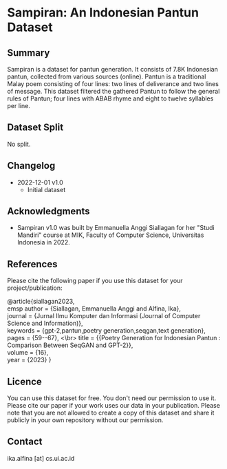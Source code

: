 # Sampiran: An Indonesian Pantun Dataset 

## Summary

Sampiran is a dataset for pantun generation. It consists of 7.8K Indonesian pantun, collected from various sources (online). Pantun is a traditional Malay poem consisting of four lines: two lines of deliverance and two lines of message. This dataset filtered the gathered Pantun to follow the general rules of Pantun; four lines with ABAB rhyme and eight to twelve syllables per line.

## Dataset Split

No split.

## Changelog
* 2022-12-01 v1.0
  * Initial dataset

## Acknowledgments
* Sampiran v1.0 was built by Emmanuella Anggi Siallagan for her "Studi Mandiri" course at MIK, Faculty of Computer Science, Universitas Indonesia in 2022.

## References

Please cite the following paper if you use this dataset for your project/publication:

@article{siallagan2023, <br>
emsp author = {Siallagan, Emmanuella Anggi and Alfina, Ika}, <br>
     journal = {Jurnal Ilmu Komputer dan Informasi (Journal of Computer Science and Information)}, <br>
     keywords = {gpt-2,pantun,poetry generation,seqgan,text generation}, <br>
     pages = {59--67}, <\br>
     title = {{Poetry Generation for Indonesian Pantun : Comparison Between SeqGAN and GPT-2}}, <br>
     volume = {16}, <br>
     year = {2023}
}


## Licence
You can use this dataset for free. You don't need our permission to use it. Please cite our paper if your work uses our data in your publication.
Please note that you are not allowed to create a copy of this dataset and share it publicly in your own repository without our permission.

## Contact
ika.alfina [at] cs.ui.ac.id
